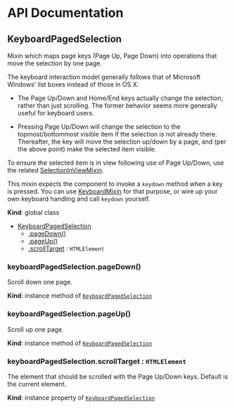 # API Documentation
<a name="KeyboardPagedSelection"></a>

## KeyboardPagedSelection
Mixin which maps page keys (Page Up, Page Down) into operations that move
the selection by one page.

The keyboard interaction model generally follows that of Microsoft Windows'
list boxes instead of those in OS X:

* The Page Up/Down and Home/End keys actually change the selection, rather
  than just scrolling. The former behavior seems more generally useful for
  keyboard users.

* Pressing Page Up/Down will change the selection to the topmost/bottommost
  visible item if the selection is not already there. Thereafter, the key
  will move the selection up/down by a page, and (per the above point) make
  the selected item visible.

To ensure the selected item is in view following use of Page Up/Down, use
the related [SelectionInViewMixin](SelectionInViewMixin.md).

This mixin expects the component to invoke a `keydown` method when a key is
pressed. You can use [KeyboardMixin](KeyboardMixin.md) for that
purpose, or wire up your own keyboard handling and call `keydown` yourself.

  **Kind**: global class

* [KeyboardPagedSelection](#KeyboardPagedSelection)
    * [.pageDown()](#KeyboardPagedSelection+pageDown)
    * [.pageUp()](#KeyboardPagedSelection+pageUp)
    * [.scrollTarget](#KeyboardPagedSelection+scrollTarget) : <code>HTMLElement</code>

<a name="KeyboardPagedSelection+pageDown"></a>

### keyboardPagedSelection.pageDown()
Scroll down one page.

  **Kind**: instance method of <code>[KeyboardPagedSelection](#KeyboardPagedSelection)</code>
<a name="KeyboardPagedSelection+pageUp"></a>

### keyboardPagedSelection.pageUp()
Scroll up one page.

  **Kind**: instance method of <code>[KeyboardPagedSelection](#KeyboardPagedSelection)</code>
<a name="KeyboardPagedSelection+scrollTarget"></a>

### keyboardPagedSelection.scrollTarget : <code>HTMLElement</code>
The element that should be scrolled with the Page Up/Down keys.
Default is the current element.

  **Kind**: instance property of <code>[KeyboardPagedSelection](#KeyboardPagedSelection)</code>
